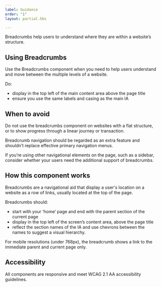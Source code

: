 ```yaml
---
label: Guidance
order: "1"
layout: partial.hbs

---
```

Breadcrumbs help users to understand where they are within a website’s structure.

## Using Breadcrumbs

Use the Breadcrumbs component when you need to help users understand and move between the multiple levels of a website.

Do:

* display in the top left of the main content area above the page title
* ensure you use the same labels and casing as the main IA

## When to avoid

Do not use the breadcrumbs component on websites with a flat structure, or to show progress through a linear journey or transaction.

Breadcrumb navigation should be regarded as an extra feature and shouldn’t replace effective primary navigation menus.

If you’re using other navigational elements on the page, such as a sidebar, consider whether your users need the additional support of breadcrumbs.

## How this component works

Breadcrumbs are a navigational aid that display a user's location on a website as a row of links, usually located at the top of the page.

Breadcrumbs should:

* start with your ‘home’ page and end with the parent section of the current page
* display in the top left of the screen’s content area, above the page title
* reflect the section names of the IA and use chevrons between the names to suggest a visual hierarchy.

For mobile resolutions (under 768px), the breadcrumb shows a link to the immediate parent and current page only.

## Accessibility

All components are responsive and meet WCAG 2.1 AA accessibility guidelines.